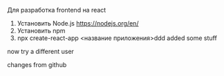 Для разработка frontend на react
1. Установить Node.js https://nodejs.org/en/
2. Установить npm
3. npx create-react-app <название приложения>ddd
added some stuff

now try a different user


changes from github
